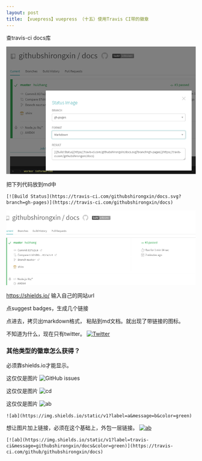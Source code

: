 ```yaml
---
layout: post
title: 【vuepress】vuepress （十五）使用Travis CI带的徽章
---
```


查travis-ci docs库

![](/images/2020-07-23-11-40-05.png)

把下列代码放到md中
```
[![Build Status](https://travis-ci.com/githubshirongxin/docs.svg?branch=gh-pages)](https://travis-ci.com/githubshirongxin/docs)
```

![](/images/2020-07-23-11-39-34.png)


https://shields.io/
输入自己的网站url

点suggest badges，生成几个链接

点进去，拷贝出markdown格式，
粘贴到md文档。就出现了带链接的图标。

不知道为什么，现在只有twitter。
[![Twitter](https://img.shields.io/twitter/url?style=social)](https://twitter.com/intent/tweet?text=Wow:&url=https%3A%2F%2Fgithubshirongxin.github.io%2Fdocs%2F)


### 其他类型的徽章怎么获得？

必须靠shields.io才能显示。

这仅仅是图片
![GitHub issues](https://img.shields.io/github/issues/githubshirongxin/docs)

这仅仅是图片
![cd](https://img.shields.io/badge/<LABEL>-<MESSAGE>-<COLOR>)

这仅仅是图片
![ab](https://img.shields.io/static/v1?label=a&message=b&color=green)
```
![ab](https://img.shields.io/static/v1?label=a&message=b&color=green)
```


想让图片加上链接，必须在这个基础上，外包一层链接。
[![ab](https://img.shields.io/static/v1?label=travis-ci&message=githubshirongxin/docs&color=green)](https://travis-ci.com/github/githubshirongxin/docs)
```
[![ab](https://img.shields.io/static/v1?label=travis-ci&message=githubshirongxin/docs&color=green)](https://travis-ci.com/github/githubshirongxin/docs)
```